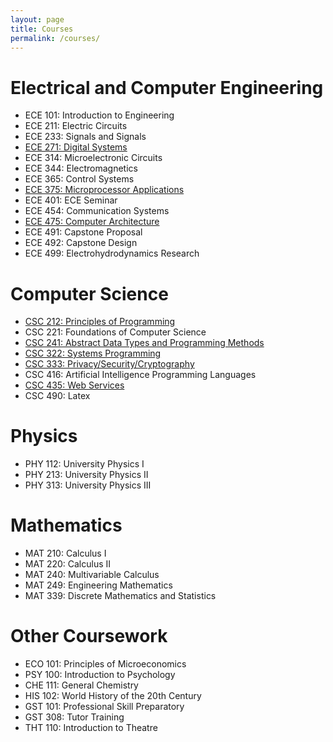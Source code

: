 ```yaml
---
layout: page
title: Courses
permalink: /courses/
---
```


# Electrical and Computer Engineering
* ECE 101: Introduction to Engineering
* ECE 211: Electric Circuits
* ECE 233: Signals and Signals
* [ECE 271: Digital Systems](https://github.com/jross7997/ECE271-Random-Number-Game-Project)
* ECE 314: Microelectronic Circuits
* ECE 344: Electromagnetics
* ECE 365: Control Systems
* [ECE 375: Microprocessor Applications](https://github.com/jross7997/ECE375-Rover-Project)
* ECE 401: ECE Seminar
* ECE 454: Communication Systems
* [ECE 475: Computer Architecture](https://github.com/jross7997/ECE475-CPU-Project)
* ECE 491: Capstone Proposal
* ECE 492: Capstone Design
* ECE 499: Electrohydrodynamics Research

# Computer Science
* [CSC 212: Principles of Programming](https://github.com/jross7997/CSC212)
* CSC 221: Foundations of Computer Science
* [CSC 241: Abstract Data Types and Programming Methods](https://github.com/jross7997/CSC241)
* [CSC 322: Systems Programming](https://github.com/jross7997/CSC322)
* [CSC 333: Privacy/Security/Cryptography](https://github.com/jross7997/CSC333-Brute-Force-Chrome-Extension)
* CSC 416: Artificial Intelligence Programming Languages
* [CSC 435: Web Services](https://github.com/jross7997/CSC435-Shopping-Cart-Dropwizard)
* CSC 490: Latex

# Physics
* PHY 112: University Physics I
* PHY 213: University Physics II
* PHY 313: University Physics III

# Mathematics
* MAT 210: Calculus I
* MAT 220: Calculus II
* MAT 240: Multivariable Calculus
* MAT 249: Engineering Mathematics
* MAT 339: Discrete Mathematics and Statistics

# Other Coursework
* ECO 101: Principles of Microeconomics
* PSY 100: Introduction to Psychology
* CHE 111: General Chemistry
* HIS 102: World History of the 20th Century
* GST 101: Professional Skill Preparatory
* GST 308: Tutor Training
* THT 110: Introduction to Theatre